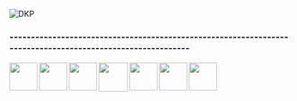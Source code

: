![DKP](https://user-images.githubusercontent.com/89884135/131857304-6f4c8bfa-81db-4bc5-97b1-1a07c95525fe.png)

### -----------------------------------------------------------------------------------------------------------
<img align="left" src='https://lh3.googleusercontent.com/proxy/H3kaImaiYRk4QE83P2OvgQDJTgQqEOszwQ0uK1iAftPyu4sbK-jZQ9ruQbG5N8Iwu-b80FjvYpV0TpNysdjYfB7at9U17HE_FMiN5NBz' width="50px">
<img align="left" src='https://upload.wikimedia.org/wikipedia/commons/thumb/a/af/Adobe_Photoshop_CC_icon.svg/788px-Adobe_Photoshop_CC_icon.svg.png' width="50px"> 
<img align="left" src='https://cdn.pixabay.com/photo/2021/02/03/12/28/adobe-illustrator-5977785_960_720.png' width="50px">
<img align="left" src='https://lh3.googleusercontent.com/proxy/nxqXtlGIEuHUQRgSNi5VEhSJY2LbgdjtHwaisu1VeNN-8yh5JeYBssS1MHp9P6P7FYX071vbmb2wYNPnz97rwpAKRipkvx92fi2hqNbC5eGy5qAUcwggu1xOTGObbUR7nYU' width="52px">
<img align="left" src='https://cdn.pngsumo.com/how-to-download-netflix-videos-to-your-ios-device-for-offline-viewing-netflix-icon-download-208_208.jpg' width="50px">
<img align="left" src='https://is5-ssl.mzstatic.com/image/thumb/Purple114/v4/a1/ee/bb/a1eebb51-2175-342f-1d7f-7189e3d076dc/source/200x200bb.jpg' width="50px">
<img align="left" src='https://snsdays.com/wp-content/uploads/2020/06/IMG_E2798.jpg' width="50px">



<!--
 
### Registered subscriptions
<img align="left" src='' width="50px">

<!--

**gnk-82/gnk-82** is a ✨ _special_ ✨ repository because its `README.md` (this file) appears on your GitHub profile.

Here are some ideas to get you started:

- 🔭 I’m currently working on ...
- 🌱 I’m currently learning ...
- 👯 I’m looking to collaborate on ...
- 🤔 I’m looking for help with ...
- 💬 Ask me about ...
- 📫 How to reach me: ...
- 😄 Pronouns: ...
- ⚡ Fun fact: ...
-->
